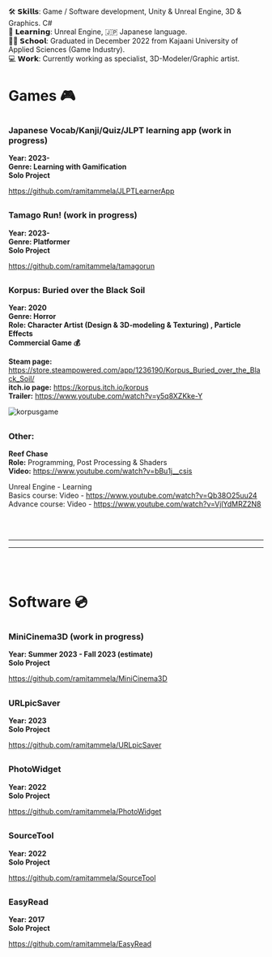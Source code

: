 
🛠️ 𝗦𝗸𝗶𝗹𝗹𝘀: Game / Software development, Unity & Unreal Engine, 3D & Graphics. C#  
🌱 𝗟𝗲𝗮𝗿𝗻𝗶𝗻𝗴: Unreal Engine, 🇯🇵 Japanese language.  
👨‍🎓 𝗦𝗰𝗵𝗼𝗼𝗹: Graduated in December 2022 from Kajaani University of Applied Sciences (Game Industry).  
💻 𝗪𝗼𝗿𝗸: Currently working as specialist, 3D-Modeler/Graphic artist.

<!---
ramitammela/ramitammela is a ✨ special ✨ repository because its `README.md` (this file) appears on your GitHub profile.
You can click the Preview link to take a look at your changes.
- 💞️ I’m looking to collaborate on ...
- 📫 How to reach me ...
--->


# Games 🎮


##

### Japanese Vocab/Kanji/Quiz/JLPT learning app (work in progress)
**Year: 2023-  
Genre: Learning with Gamification  
Solo Project**

https://github.com/ramitammela/JLPTLearnerApp

##

### Tamago Run! (work in progress)
**Year: 2023-  
Genre: Platformer  
Solo Project**


https://github.com/ramitammela/tamagorun

##

### Korpus: Buried over the Black Soil
**Year: 2020  
Genre: Horror  
Role: Character Artist (Design & 3D-modeling & Texturing) , Particle Effects**  
**Commercial Game 💰**

**Steam page:** https://store.steampowered.com/app/1236190/Korpus_Buried_over_the_Black_Soil/  
**itch.io page:** https://korpus.itch.io/korpus  
**Trailer:** https://www.youtube.com/watch?v=y5q8XZKke-Y  

![korpusgame](https://cdn.akamai.steamstatic.com/steam/apps/1236190/header.jpg)

##

### Other:
**Reef Chase**  
**Role:** Programming, Post Processing & Shaders  
**Video:** https://www.youtube.com/watch?v=bBu1j__csis    

Unreal Engine - Learning  
Basics course: Video - https://www.youtube.com/watch?v=Qb38O25uu24  
Advance course: Video - https://www.youtube.com/watch?v=VjlYdMRZ2N8


<br/><br/>
***
***
<br/><br/>

# Software 💿

##

### MiniCinema3D (work in progress)
**Year: Summer 2023 - Fall 2023 (estimate)  
Solo Project**


https://github.com/ramitammela/MiniCinema3D

##

### URLpicSaver
**Year: 2023  
Solo Project**


https://github.com/ramitammela/URLpicSaver

##

### PhotoWidget
**Year: 2022  
Solo Project**


https://github.com/ramitammela/PhotoWidget

##

### SourceTool
**Year: 2022  
Solo Project**


https://github.com/ramitammela/SourceTool

##

### EasyRead
**Year: 2017  
Solo Project**


https://github.com/ramitammela/EasyRead

